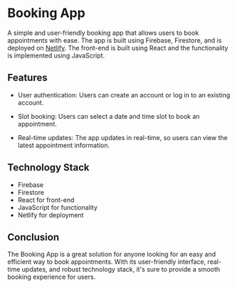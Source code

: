 # Booking App

A simple and user-friendly booking app that allows users to book appointments with ease. The app is built using Firebase, Firestore, and is deployed on [Netlify](https://bookingbarspan.netlify.app/). The front-end is built using React and the functionality is implemented using JavaScript.

## Features

- User authentication: Users can create an account or log in to an existing account.

- Slot booking: Users can select a date and time slot to book an appointment.

- Real-time updates: The app updates in real-time, so users can view the latest appointment information.

## Technology Stack

- Firebase
- Firestore
- React for front-end
- JavaScript for functionality
- Netlify for deployment

## Conclusion

The Booking App is a great solution for anyone looking for an easy and efficient way to book appointments. With its user-friendly interface, real-time updates, and robust technology stack, it's sure to provide a smooth booking experience for users.
